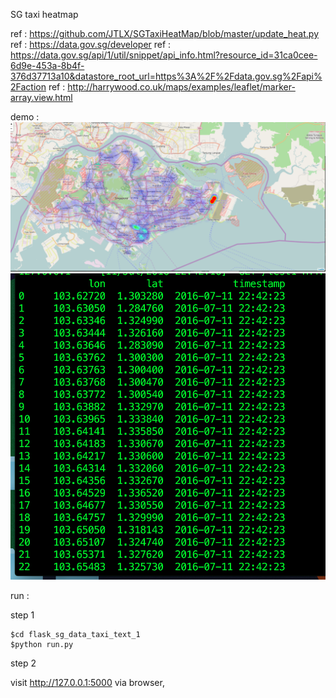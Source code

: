 SG taxi heatmap 


ref :  https://github.com/JTLX/SGTaxiHeatMap/blob/master/update_heat.py
ref :  https://data.gov.sg/developer
ref :  https://data.gov.sg/api/1/util/snippet/api_info.html?resource_id=31ca0cee-6d9e-453a-8b4f-376d37713a10&datastore_root_url=https%3A%2F%2Fdata.gov.sg%2Fapi%2Faction
ref :  http://harrywood.co.uk/maps/examples/leaflet/marker-array.view.html
         

demo :  ![image](https://github.com/yennanliu/web_development/blob/master/flask_sg_data_taxi_text_1/sg_taxi_test1.png)
        ![image](https://github.com/yennanliu/web_development/blob/master/flask_sg_data_taxi_text_1/sg_taxi_test2.png)


run :

step 1 

```
$cd flask_sg_data_taxi_text_1
$python run.py

```

step 2 

visit http://127.0.0.1:5000 via browser, 
